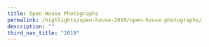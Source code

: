 ```yaml
---
title: Open House Photographs
permalink: /highlights/open-house-2019/open-house-photographs/
description: ""
third_nav_title: "2019"
---
```

